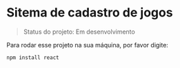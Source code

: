 # Sitema de cadastro de jogos

>Status do projeto: Em desenvolvimento

Para rodar esse projeto na sua máquina, por favor digite:

```
npm install react
```

